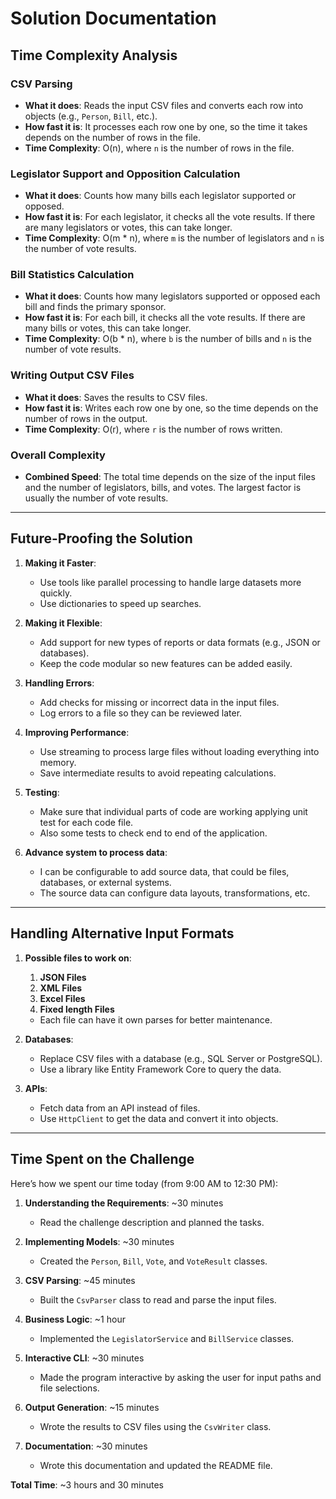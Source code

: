 # Solution Documentation

## Time Complexity Analysis

### CSV Parsing

- **What it does**: Reads the input CSV files and converts each row into objects (e.g., `Person`, `Bill`, etc.).
- **How fast it is**: It processes each row one by one, so the time it takes depends on the number of rows in the file.
- **Time Complexity**: O(n), where `n` is the number of rows in the file.

### Legislator Support and Opposition Calculation

- **What it does**: Counts how many bills each legislator supported or opposed.
- **How fast it is**: For each legislator, it checks all the vote results. If there are many legislators or votes, this can take longer.
- **Time Complexity**: O(m * n), where `m` is the number of legislators and `n` is the number of vote results.

### Bill Statistics Calculation

- **What it does**: Counts how many legislators supported or opposed each bill and finds the primary sponsor.
- **How fast it is**: For each bill, it checks all the vote results. If there are many bills or votes, this can take longer.
- **Time Complexity**: O(b * n), where `b` is the number of bills and `n` is the number of vote results.

### Writing Output CSV Files

- **What it does**: Saves the results to CSV files.
- **How fast it is**: Writes each row one by one, so the time depends on the number of rows in the output.
- **Time Complexity**: O(r), where `r` is the number of rows written.

### Overall Complexity

- **Combined Speed**: The total time depends on the size of the input files and the number of legislators, bills, and votes. The largest factor is usually the number of vote results.

---

## Future-Proofing the Solution

1. **Making it Faster**:
   - Use tools like parallel processing to handle large datasets more quickly.
   - Use dictionaries to speed up searches.

2. **Making it Flexible**:
   - Add support for new types of reports or data formats (e.g., JSON or databases).
   - Keep the code modular so new features can be added easily.

3. **Handling Errors**:
   - Add checks for missing or incorrect data in the input files.
   - Log errors to a file so they can be reviewed later.

4. **Improving Performance**:
   - Use streaming to process large files without loading everything into memory.
   - Save intermediate results to avoid repeating calculations.

5. **Testing**:
   - Make sure that individual parts of code are working applying unit test for each code file.
   - Also some tests to check end to end of the application.

6. **Advance system to process data**:
   - I can be configurable to add source data, that could be files, databases, or external systems.
   - The source data can configure data layouts, transformations, etc.

---

## Handling Alternative Input Formats

1. **Possible files to work on**:
   1. **JSON Files**
   2. **XML Files**
   3. **Excel Files**
   4. **Fixed length Files**
   - Each file can have it own parses for better maintenance.

2. **Databases**:
   - Replace CSV files with a database (e.g., SQL Server or PostgreSQL).
   - Use a library like Entity Framework Core to query the data.

3. **APIs**:
   - Fetch data from an API instead of files.
   - Use `HttpClient` to get the data and convert it into objects.

---

## Time Spent on the Challenge

Here’s how we spent our time today (from 9:00 AM to 12:30 PM):

1. **Understanding the Requirements**: ~30 minutes
   - Read the challenge description and planned the tasks.

2. **Implementing Models**: ~30 minutes
   - Created the `Person`, `Bill`, `Vote`, and `VoteResult` classes.

3. **CSV Parsing**: ~45 minutes
   - Built the `CsvParser` class to read and parse the input files.

4. **Business Logic**: ~1 hour
   - Implemented the `LegislatorService` and `BillService` classes.

5. **Interactive CLI**: ~30 minutes
   - Made the program interactive by asking the user for input paths and file selections.

6. **Output Generation**: ~15 minutes
   - Wrote the results to CSV files using the `CsvWriter` class.

7. **Documentation**: ~30 minutes
   - Wrote this documentation and updated the README file.

**Total Time**: ~3 hours and 30 minutes
